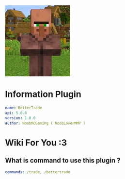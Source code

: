 
<img src="img/bettertrade.jfif"></img>
# Information Plugin
```YAML
name: BetterTrade
api: 5.0.0
version: 1.0.0
author: NoobMCGaming ( NoobLovePMMP )
```
# Wiki For You :3
## What is command to use this plugin ?
```YAML
commands: /trade, /bettertrade
```
